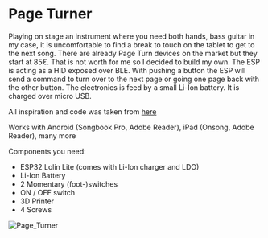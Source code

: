 # Page Turner

Playing on stage an instrument where you need both hands, bass guitar in my case, it is uncomfortable to find a break to touch on the tablet to get to the next song. There are already Page Turn devices on the market but they start at 85€. That is not worth for me so I decided to build my own.
The ESP is acting as a HID exposed over BLE. With pushing a button the ESP will send a command to turn over to the next page or going one page back with the other button.
The electronics is feed by a small Li-Ion battery. It is charged over micro USB.

All inspiration and code was taken from [here](https://codeandlife.com/2021/05/23/diy-bluetooth-sheet-music-page-turn-pedal-with-esp32/)

Works with Android (Songbook Pro, Adobe Reader), iPad (Onsong, Adobe Reader), many more

Components you need:
- ESP32 Lolin Lite (comes with Li-Ion charger and LDO)
- Li-Ion Battery
- 2 Momentary (foot-)switches
- ON / OFF switch
- 3D Printer
- 4 Screws

![Page_Turner](https://github.com/pellematrose/PageTurner/blob/main/Page_Turner.jpg)
